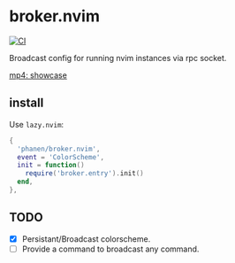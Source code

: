 # broker.nvim
[![CI](https://github.com/phanen/broker.nvim/actions/workflows/ci.yml/badge.svg?branch=master)](https://github.com/phanen/broker.nvim/actions/workflows/ci.yml)

Broadcast config for running nvim instances via rpc socket.

[mp4: showcase](https://github.com/phanen/broker.nvim/assets/91544758/10bfd5f4-0511-4590-b0cb-77719ce99930)

## install
Use `lazy.nvim`:
```lua
{
  'phanen/broker.nvim',
  event = 'ColorScheme',
  init = function()
    require('broker.entry').init()
  end,
},
```

## TODO
* [x] Persistant/Broadcast colorscheme.
* [ ] Provide a command to broadcast any command.
